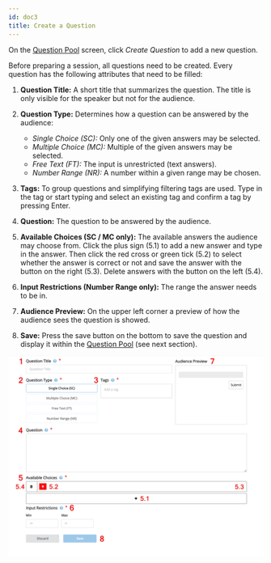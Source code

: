 ```yaml
---
id: doc3
title: Create a Question
---
```


On the [Question Pool](doc4.md) screen, click _Create Question_ to add a new question.

Before preparing a session, all questions need to be created. Every question has the following
attributes that need to be filled:

1. **Question Title:** A short title that summarizes the question. The title is only visible for the speaker but not for the audience.

2. **Question Type:** Determines how a question can be answered by the audience:

   * _Single Choice (SC):_ Only one of the given answers may be selected.
   * _Multiple Choice (MC):_ Multiple of the given answers may be selected.
   * _Free Text (FT):_ The input is unrestricted (text answers).
   * _Number Range (NR):_ A number within a given range may be chosen.

3. **Tags:** To group questions and simplifying filtering tags are used. Type in the tag or start typing and select an existing tag and confirm a tag by pressing Enter.

4. **Question:** The question to be answered by the audience.

5. **Available Choices (SC / MC only):** The available answers the audience may
   choose from. Click the plus sign (5.1) to add a new answer and type in the answer. Then click
   the red cross or green tick (5.2) to select whether the answer is correct or not and save the
   answer with the button on the right (5.3). Delete answers with the button on the left (5.4).

6. **Input Restrictions (Number Range only):** The range the answer needs to be in.

7. **Audience Preview:** On the upper left corner a preview of how the audience sees the question is showed.</p>

8. **Save:** Press the save button on the bottom to save the question and display it within the [Question Pool](doc4.md) (see next section).

![Create Question](assets/create_question.png)

